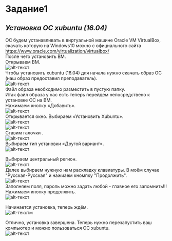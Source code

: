 # Задание1
## _Установка ОС xubuntu (16.04)_

ОС будем устанавливать в виртуальной машине Oracle VM VirtualBox,  скачать которую на Windows10  можно с официального сайта https://www.oracle.com/virtualization/virtualbox/
<br>
После чего установить ВМ.
<br>
Открываем ВМ.<br>
![alt-текст](https://sun9-7.userapi.com/impg/tL8uSzxK5cWKTDZoUoRwLA6ALuMwNm31JR9EPg/zEeSvy4SFeI.jpg?size=974x548&quality=96&sign=f7fb15b4982e15ec4c96e579f139505b&type=album "Текст заголовка логотипа 1")<br>
Чтобы установить xubuntu (16.04) для начала нужно скачать образ ОС (наш образ предоставил преподаватель).<br>
![alt-текст](https://sun9-11.userapi.com/impg/v8KiaBRQsIctiDIKZkANcJcmcyb8QIOAdgnpCA/5vClcJnDKZA.jpg?size=527x59&quality=96&sign=d51923faf7e19c1d748a9a65c0e7eb0a&type=album "Текст заголовка логотипа 1")<br>
Файл образа необходимо разместить в  пустую папку.<br>
Итак файл образа у нас есть теперь перейдем непосредствено к установке ОС на ВМ.<br>
Нажимаем кнопку «Добавить».<br>
![alt-текст](https://sun9-60.userapi.com/impg/1Lb0o57apj2Tov6YCk9Qy4OOVbISjaSxwox6jA/pN0aJrWrSoc.jpg?size=974x548&quality=96&sign=2c6c4cef4a1e6d74c9017e7d72f1d0ce&type=album "Текст заголовка логотипа 1")<br>
Открывается окно. Выбираем «Установить Xubuntu».<br>
![alt-текст](https://sun9-25.userapi.com/impg/o7OjUXHiV72OnqBtUWAoAiHhGiWUuLtP1Dm57Q/0UH61V-aeS0.jpg?size=406x362&quality=96&sign=fae83cab93bd5e07f860c83db8614eea&type=album "Текст заголовка логотипа 1")<br>
![alt-текст](https://sun9-10.userapi.com/impg/P-q1Wj8YFpg1PmdmF67PvFr23Yzk591v_0QkSA/6gWcaHwtMcw.jpg?size=446x282&quality=96&sign=45f5819b5b7a8398630fdf399a3955eb&type=album "Текст заголовка логотипа 1")<br>
Ставим галочки .<br>
![alt-текст](https://sun9-81.userapi.com/impg/j_SMUskUifU8wJN_hMlK5hO75_CZu1jM2jqR1w/zFyYX14FxpI.jpg?size=430x323&quality=96&sign=0ddb775d5271712a5e7690dccd86be26&type=album "Текст заголовка логотипа 1")<br>
Выбираем тип установки «Другой вариант».<br>
![alt-текст]( https://sun9-52.userapi.com/impg/mKAvMyS9JMwTUNvMqT71OH1DvY9-pVYrNDbykw/EY4WI3DGomM.jpg?size=446x304&quality=96&sign=a882e1fb69549c1e13960a66afc8f90b&type=album "Текст заголовка логотипа 1")<br>


Выбираем центральный регион.<br>
![alt-текст](https://sun9-80.userapi.com/impg/UoyHCED6nACOF_imlXJsQ536yOPJy548k9bt4A/7AyI170P3rs.jpg?size=416x260&quality=96&sign=65d9d005d47a06e57da550a489b6acbb&type=album "Текст заголовка логотипа 1")<br>
Далее выбираем нужную нам раскладку клавиатуры. В моём случае "Русская-Русская" и нажиаем кномпку "Продолжить".<br>
![alt-текст]( https://sun9-57.userapi.com/impg/ocDX58MO_IDWD3HgDQvmCrmsvbskXkIRsQCo-A/XHqgJIP6Izc.jpg?size=416x269&quality=96&sign=be5505584a0e0f56173ff7786df9a918&type=album "Текст заголовка логотипа 1")<br>
Заполняем поля, пароль можно задать любой - главное его запомнить!!!<br>
Нажимаем кнопку продолжить.<br>
![alt-текст]( https://sun9-71.userapi.com/impg/15qJKoyqwzpiJpJb9pTn4UzYSHKyWVxOuno4dg/Q3Z02QIlg0A.jpg?size=449x283&quality=96&sign=a7dff5135e97e493d0768d42a8074d90&type=album "Текст заголовка логотипа 1")<br>

Начинается установка, теперь ждём.<br>
![alt-текст]( https://sun9-50.userapi.com/impg/9YBjQJq6FWKLA7E-r3apura7_P5xFj1xcA1F4w/4AlJNhHIMl4.jpg?size=418x314&quality=96&sign=b75dc8c0eca4a5499418c93f9b50fb0d&type=album "Текст заголовка логотипа 1")м

Отлично, установка завершена. Теперь нужно перезапустить ваш компьютер и можно пользоваться ОС xubuntu.<br>
![alt-текст]( https://sun9-88.userapi.com/impg/gGDqc74SKawaUhiiHyJex6eg-Ul88I2xiGSWrQ/QLsQZMRVgS0.jpg?size=407x308&quality=96&sign=836ee8ca92bae319098c6a040d7cf5db&type=album "Текст заголовка логотипа 1")

